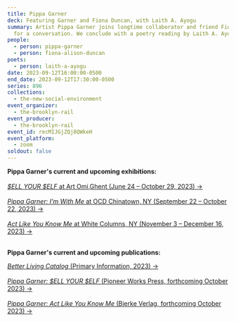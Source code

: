 ```yaml
---
title: Pippa Garner
deck: Featuring Garner and Fiona Duncan, with Laith A. Ayogu
summary: Artist Pippa Garner joins longtime collaborator and friend Fiona Duncan
  for a conversation. We conclude with a poetry reading by Laith A. Ayogu.
people:
  - person: pippa-garner
  - person: fiona-alison-duncan
poets:
  - person: laith-a-ayogu
date: 2023-09-12T16:00:00-0500
end_date: 2023-09-12T17:30:00-0500
series: 896
collections:
  - the-new-social-environment
event_organizer:
  - the-brooklyn-rail
event_producer:
  - the-brooklyn-rail
event_id: recMIJGjZQj8QWkeH
event_platform:
  - zoom
soldout: false
---
```

**P﻿ippa Garner's current and upcoming exhibitions:**\
\
[*$﻿ELL YOUR $ELF* at Art Omi,G﻿hent (June 24 – October 29, 2023) →](https://artomi.org/exhibition/pippa-garner/)\
\
[*P﻿ippa Garner: I﻿'m With Me* at OCD Chinatown, NY (September 22 – October 22, 2023) →](https://ocdchinatown.com/Pippa-Garner-I-m-With-Me)\
\
[*A﻿ct Like You Know Me* at White Columns, NY (November 3 – December 16, 2023) → ](https://whitecolumns.org/exhibitions-programming/)

\
**P﻿ippa Garner's current and upcoming publications:**

[*B﻿etter Living Catalog* (Primary Information, 2023) →](https://primaryinformation.org/product/better-living-catalog/)\
\
[*P﻿ippa Garner: $ELL YOUR $ELF* (Pioneer Works Press, forthcoming October 2023) →](https://store.pioneerworks.org/products/pippa-garner-sell-yourself)\
\
[*P﻿ippa Garner: Act Like You Know Me* (Bierke Verlag, forthcoming October 2023) →](https://www.bierke.de/product/pippa-garner-act-like-you-know-me/)[](https://www.bierke.de/product/pippa-garner-act-like-you-know-me/)[](https://whitecolumns.org/exhibitions-programming/)[](https://ocdchinatown.com/Pippa-Garner-I-m-With-Me)